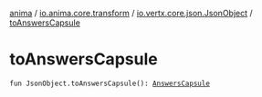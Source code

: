 [anima](../../index.md) / [io.anima.core.transform](../index.md) / [io.vertx.core.json.JsonObject](index.md) / [toAnswersCapsule](./to-answers-capsule.md)

# toAnswersCapsule

`fun JsonObject.toAnswersCapsule(): `[`AnswersCapsule`](../-answers-capsule/index.md)